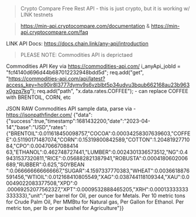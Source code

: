
> Crypto Compare Free Rest API - this is just crypto, but it is working w/ LINK testnets

> https://min-api.cryptocompare.com/documentation & https://min-api.cryptocompare.com/faq

LINK API Docs: https://docs.chain.link/any-api/introduction


> PLEASE NOTE: Commodities API is deprictaed 

Commodities API Key via https://commodities-api.com/
 i_anyApi_jobId = "fcf4140d696d44b687012232948bdd5d";
 req.add("get", "https://commodities-api.com/api/latest?access_key=ho90ir8l3777dymv9s6vzblbt5p34udvu3bqub662168au23b963x0gzq7kg");
 req.add("path", "x.data.rates.COFFEE"); - can replace COFFEE with BRENTOIL, CORN, etc  

JSON  RAW Commodities API sample data, parse via - https://jsonpathfinder.com/
{"data":{"success":true,"timestamp":1681432200,"date":"2023-04-14","base":"USD","rates":
{"BRENTOIL":0.011618450098757,"COCOA":0.00034258307639603,"COFFEE":0.51190171487074,"CORN":0.15319800842589,"COTTON":1.2048192771084,"CPO":0.00470667088414
63,"ETHANOL":0.462748727441,"LUMBER":0.0024301336573512,"NG":0.49431537320811,"RICE":0.056882821387941,"ROBUSTA":0.0004180602006689,"RUBBER":0.625,"SOYBEAN
":0.066666666666667,"SUGAR":4.1597337770383,"WHEAT":0.0036618876591456,"WTIOIL":0.012168410805549,"XAG":0.038744118109344,"XAU":0.00049022083377508,"XPD":0
.00069252077562327,"XPT":0.0009532888465205,"XRH":0.00013333333333333},"unit":"per barrel for Oil, per ounce for Metals. Per 10 metric tons for Crude Palm 
Oil, Per MMBtu for Natural gas, Per Gallon for Ethanol. Per metric ton, per lb or per bushel for Agriculture"}}

